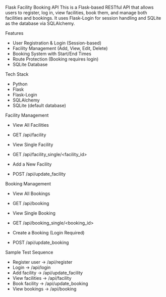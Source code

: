 Flask Facility Booking API
This is a Flask-based RESTful API that allows users to register, log in, view facilities, book them, and manage both facilities and bookings. It uses Flask-Login for session handling and SQLite as the database via SQLAlchemy.

Features
- User Registration & Login (Session-based)
- Facility Management (Add, View, Edit, Delete)
- Booking System with Start/End Times
- Route Protection (Booking requires login)
- SQLite Database

Tech Stack
- Python 
- Flask
- Flask-Login
- SQLAlchemy
- SQLite (default database)

Facility Management
- View All Facilities
- GET /api/facility

- View Single Facility
- GET /api/facility_single/<facility_id>

- Add a New Facility
- POST /api/update_facility

Booking Management
- View All Bookings
- GET /api/booking

- View Single Booking
- GET /api/booking_single/<booking_id>

- Create a Booking (Login Required)
- POST /api/update_booking

Sample Test Sequence
- Register user → /api/register
- Login → /api/login
- Add facility → /api/update_facility
- View facilities → /api/facility
- Book facility → /api/update_booking
- View bookings → /api/booking

